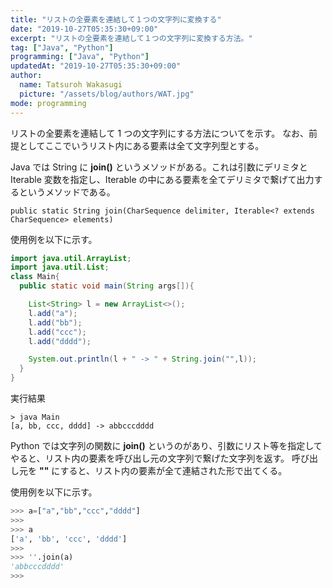 ```yaml
---
title: "リストの全要素を連結して１つの文字列に変換する"
date: "2019-10-27T05:35:30+09:00"
excerpt: "リストの全要素を連結して１つの文字列に変換する方法。"
tag: ["Java", "Python"]
programming: ["Java", "Python"]
updatedAt: "2019-10-27T05:35:30+09:00"
author:
  name: Tatsuroh Wakasugi
  picture: "/assets/blog/authors/WAT.jpg"
mode: programming
---
```


リストの全要素を連結して 1 つの文字列にする方法についてを示す。
なお、前提としてここでいうリスト内にある要素は全て文字列型とする。

<div class="note_content_by_programming_language" id="note_content_Java">

Java では String に **join()** というメソッドがある。これは引数にデリミタと Iterable 変数を指定し、Iterable の中にある要素を全てデリミタで繋げて出力するというメソッドである。

`public static String join(CharSequence delimiter, Iterable<? extends CharSequence> elements)`

使用例を以下に示す。

```java
import java.util.ArrayList;
import java.util.List;
class Main{
  public static void main(String args[]){

    List<String> l = new ArrayList<>();
    l.add("a");
    l.add("bb");
    l.add("ccc");
    l.add("dddd");

    System.out.println(l + " -> " + String.join("",l));
  }
}
```

実行結果

```
> java Main
[a, bb, ccc, dddd] -> abbcccdddd
```

</div>
<div class="note_content_by_programming_language" id="note_content_Python">

Python では文字列の関数に **join()** というのがあり、引数にリスト等を指定してやると、リスト内の要素を呼び出し元の文字列で繋げた文字列を返す。
呼び出し元を **""** にすると、リスト内の要素が全て連結された形で出てくる。

使用例を以下に示す。

```python
>>> a=["a","bb","ccc","dddd"]
>>>
>>> a
['a', 'bb', 'ccc', 'dddd']
>>>
>>> ''.join(a)
'abbcccdddd'
>>>
```

</div>
